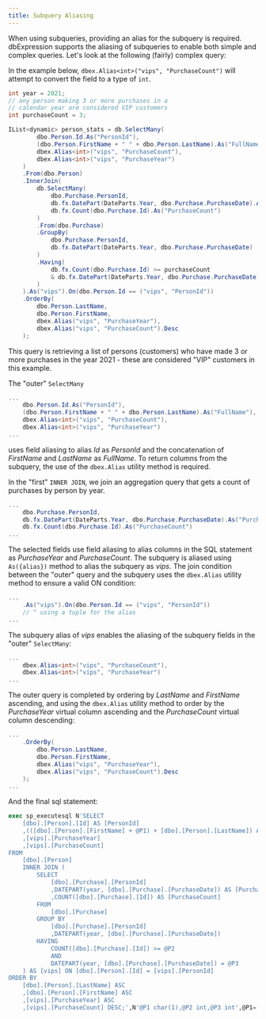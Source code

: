 ```yaml
---
title: Subquery Aliasing
---
```


When using subqueries, providing an alias for the subquery is required.  dbExpression supports the aliasing of subqueries to enable both simple and complex queries. Let's look at the following (fairly) complex query:

In the example below, `dbex.Alias<int>("vips", "PurchaseCount")` will attempt to convert the field to a type of `int`.

```csharp
int year = 2021;
// any person making 3 or more purchases in a 
// calendar year are considered VIP customers
int purchaseCount = 3;

IList<dynamic> person_stats = db.SelectMany(
        dbo.Person.Id.As("PersonId"),
        (dbo.Person.FirstName + " " + dbo.Person.LastName).As("FullName"),
        dbex.Alias<int>("vips", "PurchaseCount"),
        dbex.Alias<int>("vips", "PurchaseYear")
    )
    .From(dbo.Person)
    .InnerJoin(
        db.SelectMany(
            dbo.Purchase.PersonId,
            db.fx.DatePart(DateParts.Year, dbo.Purchase.PurchaseDate).As("PurchaseYear"),
            db.fx.Count(dbo.Purchase.Id).As("PurchaseCount")
        )
        .From(dbo.Purchase)
        .GroupBy(
            dbo.Purchase.PersonId,
            db.fx.DatePart(DateParts.Year, dbo.Purchase.PurchaseDate)
        )
        .Having(
            db.fx.Count(dbo.Purchase.Id) >= purchaseCount
            & db.fx.DatePart(DateParts.Year, dbo.Purchase.PurchaseDate) == year
        )
    ).As("vips").On(dbo.Person.Id == ("vips", "PersonId"))
    .OrderBy(
        dbo.Person.LastName,
        dbo.Person.FirstName,
        dbex.Alias("vips", "PurchaseYear"),
        dbex.Alias("vips", "PurchaseCount").Desc
    );

```
This query is retrieving a list of persons (customers) who have made 3 or more purchases in the year 2021 - these are considered "VIP" customers in this example.

The "outer" `SelectMany`

```csharp
...
    dbo.Person.Id.As("PersonId"),
    (dbo.Person.FirstName + " " + dbo.Person.LastName).As("FullName"),
    dbex.Alias<int>("vips", "PurchaseCount"),
    dbex.Alias<int>("vips", "PurchaseYear")
...
```

uses field aliasing to alias *Id* as *PersonId* and the concatenation of *FirstName* and *LastName* as *FullName*.  To return columns from the subquery, the use of the `dbex.Alias` utility method is required.

In the "first" `INNER JOIN`, we join an aggregation query that gets a count of purchases by person by year.

```csharp
...
    dbo.Purchase.PersonId,
    db.fx.DatePart(DateParts.Year, dbo.Purchase.PurchaseDate).As("PurchaseYear"),
    db.fx.Count(dbo.Purchase.Id).As("PurchaseCount")
...
```

The selected fields use field aliasing to alias columns in the SQL statement as *PurchaseYear* and *PurchaseCount*.  The subquery is aliased using `As({alias})` method to alias the subquery as *vips*.  The join condition between the "outer" query and the subquery uses the `dbex.Alias` utility method to ensure a valid ON condition:

```csharp
...
    .As("vips").On(dbo.Person.Id == ("vips", "PersonId")) 
	// ^ using a tuple for the alias
...
```

The subquery alias of *vips* enables the aliasing of the subquery fields in the "outer" `SelectMany`:

```csharp
...
    dbex.Alias<int>("vips", "PurchaseCount"),
    dbex.Alias<int>("vips", "PurchaseYear")
...
```

The outer query is completed by ordering by *LastName* and *FirstName* ascending, and using the `dbex.Alias` utility method to order by the *PurchaseYear* virtual column ascending and the *PurchaseCount* virtual column descending:

```csharp
...
    .OrderBy(
        dbo.Person.LastName,
        dbo.Person.FirstName,
        dbex.Alias("vips", "PurchaseYear"),
        dbex.Alias("vips", "PurchaseCount").Desc
    );
...
```
And the final sql statement:
```sql
exec sp_executesql N'SELECT
	[dbo].[Person].[Id] AS [PersonId]
	,(([dbo].[Person].[FirstName] + @P1) + [dbo].[Person].[LastName]) AS [FullName]
	,[vips].[PurchaseYear]
	,[vips].[PurchaseCount]
FROM
	[dbo].[Person]
	INNER JOIN (
		SELECT
			[dbo].[Purchase].[PersonId]
			,DATEPART(year, [dbo].[Purchase].[PurchaseDate]) AS [PurchaseYear]
			,COUNT([dbo].[Purchase].[Id]) AS [PurchaseCount]
		FROM
			[dbo].[Purchase]
		GROUP BY
			[dbo].[Purchase].[PersonId]
			,DATEPART(year, [dbo].[Purchase].[PurchaseDate])
		HAVING
			COUNT([dbo].[Purchase].[Id]) >= @P2
			AND
			DATEPART(year, [dbo].[Purchase].[PurchaseDate]) = @P3
	) AS [vips] ON [dbo].[Person].[Id] = [vips].[PersonId]
ORDER BY
	[dbo].[Person].[LastName] ASC
	,[dbo].[Person].[FirstName] ASC
	,[vips].[PurchaseYear] ASC
	,[vips].[PurchaseCount] DESC;',N'@P1 char(1),@P2 int,@P3 int',@P1=' ',@P2=3,@P3=2019

```